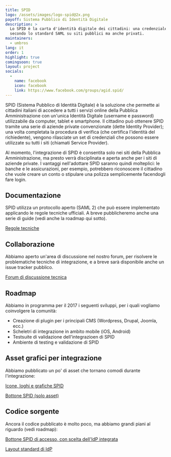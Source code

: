 ```yaml
---
title: SPID
logo: /assets/images/logo-spid@2x.png
payoff: Sistema Pubblico di Identità Digitale
description: >
  Lo SPID è la carta d'identità digitale dei cittadini: una credenziale unica di accesso, con identità verificata, che può essere integrata
  secondo lo standard SAML su siti pubblici ma anche privati.
maintainers:
  - umbros
lang: it
order: 1
highlight: true
comingsoon: true
layout: project
socials:
  -
    name: facebook
    icon: facebook
    link: https://www.facebook.com/groups/agid.spid/
---
```


SPID (Sistema Pubblico di Identità Digitale) è la soluzione che permette ai cittadini italiani di accedere a tutti i servizi online 
della Pubblica Amministrazione con un'unica Identità Digitale (username e password) utilizzabile da computer, tablet e smartphone.
Il cittadino può ottenere SPID tramite una serie di aziende private convenzionate (dette Identity Provider); una volta completata
la procedura di verifica (che certifica l'identità del richiedente), vengono rilasciate un set di credenziali che possono essere
utilizzate su tutti i siti (chiamati Service Provider).

Al momento, l'integrazione di SPID è consentita solo nei siti della Pubblica Amministrazione, ma presto verrà disciplinata e aperta
anche per i siti di aziende private. I vantaggi nell'adottare SPID saranno quindi molteplici: le banche e le assicurazioni, per esempio,
potrebbero riconoscere il cittadino che vuole creare un conto o stipulare una polizza semplicemente facendogli fare login.

## Documentazione

SPID utilizza un protocollo aperto (SAML 2) che può essere implementato applicando le regole tecniche ufficiali. A breve pubblicheremo
anche una serie di guide (vedi anche la roadmap qui sotto).

[Regole tecniche](http://spid-regole-tecniche.readthedocs.io/en/latest/)

## Collaborazione

Abbiamo aperto un'area di discussione nel nostro forum, per risolvere le problematiche tecniche di integrazione,
e a breve sarà disponibile anche un issue tracker pubblico.

[Forum di discussione tecnica](https://forum.developers.italia.it/c/spid)


## Roadmap

Abbiamo in programma per il 2017 i seguenti sviluppi, per i quali vogliamo coinvolgere la comunità:

 * Creazione di plugin per i principali CMS (Wordpress, Drupal, Joomla, ecc.)
 * Scheletri di integrazione in ambito mobile (iOS, Android)
 * Testsuite di validazione dell'integrazioen di SPID
 * Ambiente di testing e validazione di SPID


## Asset grafici per integrazione

Abbiamo pubblicato un po' di asset che tornano comodi durante l'integrazione:

[Icone, loghi e grafiche SPID](https://github.com/italia/spid-graphics)

[Bottone SPID (solo asset)](https://github.com/italia/spid-button)


## Codice sorgente

Ancora il codice pubblicato è molto poco, ma abbiamo grandi piani al riguardo (vedi roadmap):

[Bottone SPID di accesso, con scelta dell'IdP integrata](https://github.com/italia/spid-sp-access-button)

[Layout standard di IdP](https://github.com/italia/spid-idp-login-layout)

